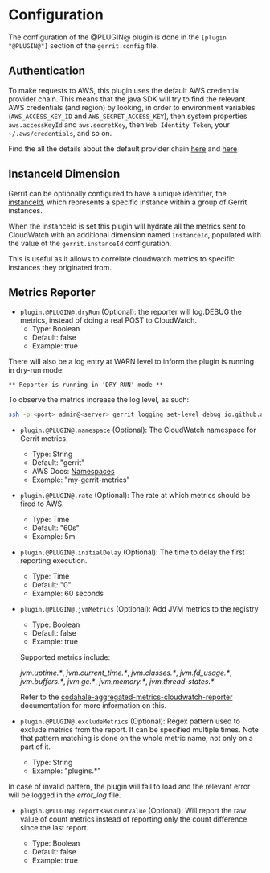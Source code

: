 # Configuration

The configuration of the @PLUGIN@ plugin is done in the `[plugin "@PLUGIN@"]`
section of the `gerrit.config` file.

## Authentication

To make requests to AWS, this plugin uses the default AWS credential provider
chain. This means that the java SDK will try to find the relevant AWS
credentials (and region) by looking, in order to environment variables
(`AWS_ACCESS_KEY_ID` and `AWS_SECRET_ACCESS_KEY`), then system properties
`aws.accessKeyId` and `aws.secretKey`, then `Web Identity Token`, your
`~/.aws/credentials`, and so on.

Find the all the details about the default provider chain
[here](https://docs.aws.amazon.com/sdk-for-java/v1/developer-guide/credentials.html) and
[here](https://docs.aws.amazon.com/sdk-for-java/v1/developer-guide/setup-credentials.html)

## InstanceId Dimension

Gerrit can be optionally configured to have a unique identifier, the
[instanceId](https://gerrit-review.googlesource.com/Documentation/config-gerrit.html#gerrit.instanceId),
which represents a specific instance within a group of Gerrit instances.

When the instanceId is set this plugin will hydrate all the metrics sent to CloudWatch with
an additional dimension named `InstanceId`, populated with the value of the `gerrit.instanceId`
configuration.

This is useful as it allows to correlate cloudwatch metrics to specific instances
they originated from.

## Metrics Reporter

* `plugin.@PLUGIN@.dryRun` (Optional): the reporter will log.DEBUG the metrics,
instead of doing a real POST to CloudWatch.
    * Type: Boolean
    * Default: false
    * Example: true

There will also be a log entry at WARN level to inform the plugin is running in
dry-run mode:

```** Reporter is running in 'DRY RUN' mode **```

To observe the metrics increase the log level, as such:

```bash
ssh -p <port> admin@<server> gerrit logging set-level debug io.github.azagniotov.metrics.reporter.cloudwatch.CloudWatchReporter
```

* `plugin.@PLUGIN@.namespace` (Optional): The CloudWatch namespace for Gerrit metrics.
    * Type: String
    * Default: "gerrit"
    * AWS Docs: [Namespaces](https://docs.aws.amazon.com/AmazonCloudWatch/latest/monitoring/cloudwatch_concepts.html#Namespace)
    * Example: "my-gerrit-metrics"

* `plugin.@PLUGIN@.rate` (Optional): The rate at which metrics should be fired to AWS.
    * Type: Time
    * Default: "60s"
    * Example: 5m

* `plugin.@PLUGIN@.initialDelay` (Optional): The time to delay the first reporting
execution.
    * Type: Time
    * Default: "0"
    * Example: 60 seconds

* `plugin.@PLUGIN@.jvmMetrics` (Optional): Add JVM metrics to the registry

   * Type: Boolean
   * Default: false
   * Example: true

  Supported metrics include:

  _jvm.uptime.*_, _jvm.current_time.*_, _jvm.classes.*_, _jvm.fd_usage.*_, _jvm.buffers.*_,
  _jvm.gc.*_, _jvm.memory.*_, _jvm.thread-states.*_

  Refer to the [codahale-aggregated-metrics-cloudwatch-reporter](https://github.com/azagniotov/codahale-aggregated-metrics-cloudwatch-reporter/)
documentation for more information on this.


* `plugin.@PLUGIN@.excludeMetrics` (Optional): Regex pattern used to exclude
metrics from the report. It can be specified multiple times.
Note that pattern matching is done on the whole metric name, not only on a part of it.
    * Type: String
    * Example: "plugins.*"

In case of invalid pattern, the plugin will fail to load and the relevant error will
be logged in the _error_log_ file.

* `plugin.@PLUGIN@.reportRawCountValue` (Optional): Will report the raw value of count
metrics instead of reporting only the count difference since the last report.

   * Type: Boolean
   * Default: false
   * Example: true